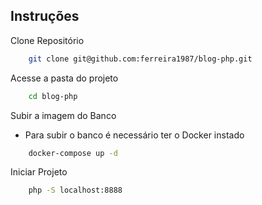 ## Instruções

Clone Repositório

```sh
    git clone git@github.com:ferreira1987/blog-php.git
```

Acesse a pasta do projeto
```sh
    cd blog-php
```

Subir a imagem do Banco
- Para subir o banco é necessário ter o Docker instado
```sh
    docker-compose up -d
```

Iniciar Projeto
```sh
    php -S localhost:8888
```